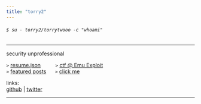 ```yaml
---
title: "torry2"
---
```

###### `$ su - torry2/torrytwooo -c "whoami"`
----------------
security unprofessional 

<!--
hi im torry2 
!-->

`>` <a href="https://torrytw.ooo/files/resume.json">resume.json</a> &nbsp; &nbsp; &nbsp; &nbsp; &nbsp;`>` <a href="https://emu.team">ctf @ Emu Exploit</a>	  
`>` <a href="https://torrytw.ooo/sort/featured/">featured posts</a> &nbsp; &nbsp; &nbsp;`>` <a href="https://torrytw.ooo/files/quacker.jpg">click me</a>
   
links:  
[github](https://github.com/torry2) |
[twitter](https://twitter.com/torrytwooo)  



----------------
